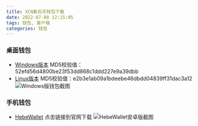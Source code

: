 ```yaml
---
title: XCN氪石币钱包下载
date: 2022-07-08 12:15:05
tags: 钱包, 客户端
categories: 钱包
---
```

### 桌面钱包
* [Windows版本](https://xcnzg.com/files/cryptonite-gui-0-1-6-win64.zip)
  MD5校验值：52efd56d4800be23f53dd868c1ddd227e9a39dbb
* [Linux版本](https://xcnzg.com/files/cryptonite-cli-0.1.6-ubuntu1604.tar.xz)
  MD5校验值：e2b3e1ab09a1bdeebe46dbdd04839ff31dac3a12
  ![Windows版钱包截图](https://xcnzg.com/medias/微信截图_20220710142914.png)

### 手机钱包
* [HebeWallet](https://hebe.cc/) 点击链接到官网下载
  ![HebeWallet安卓版截图](https://xcnzg.com/medias/Screenshot_2022-07-10-14-13-35-95_ea48572996b34662e658f873a8b163a3.png)
  